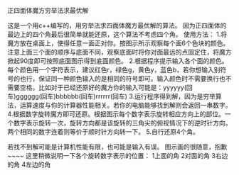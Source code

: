 
正四面体魔方穷举法求最优解

这是一个用c++编写的，用穷举法求四面体魔方最优解的算法。
因为正四面体的最边上的四个角最后很简单就能还原，这个算法不考虑四个角。
使用方法：
1.将魔方放在桌面上，使得任意一面正对你。按图示所示观察每个面6个色块的颜色。注意上面三个面的顺序与底面不同，观察底面时将你对面最远的点固定住，将魔方掀起90度即可按照底面图示得到底面颜色。
2.根据程序提示输入各个面的颜色。每个颜色用一个字符表示，建议红色r，绿色g，黄色y，蓝色b，若你想输入别符号的也行，保证同一种颜色输入的是相同的符号即可。输入颜色时不需要换行也不需要空格。比如对于已经还原好的魔方你的输入可能是：yyyyyy(回车)gggggg(回车)bbbbbb(回车)rrrrrr(回车)
3.运行程序得到解，因为是穷举算法，运算速度与你的计算器性能相关。若你的电脑能够找到解则会返回一串数字。
4.根据数字旋转魔方即可还原。根据图示每个数字表示旋转相应方向上的部位。一个数字表示旋转一次，旋转方向都是该旋转的三角尖的俯视情况下的逆时针方向。两个相同的数字连着则等价于顺时针方向转一下。
5.自行还原4个角。

若找不到解可能是计算机性能有限，也可能是输入有误。
图示画的很随意，抱歉~~~~  这里稍微说明一下各个旋转数字表示的位置：
1上面的角
2对面的角
3右边的角
4左边的角
